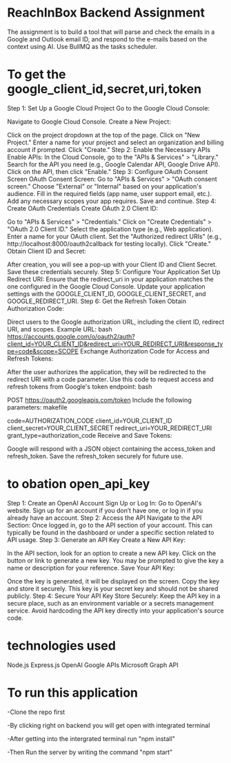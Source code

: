 # ReachInBox Backend Assignment

The assignment is to build a tool that will parse and check the emails in a Google and Outlook email ID, and
respond to the e-mails based on the context using AI. Use BullMQ as the tasks scheduler.

# To get the google_client_id,secret,uri,token

Step 1: Set Up a Google Cloud Project
Go to the Google Cloud Console:

Navigate to Google Cloud Console.
Create a New Project:

Click on the project dropdown at the top of the page.
Click on "New Project."
Enter a name for your project and select an organization and billing account if prompted.
Click "Create."
Step 2: Enable the Necessary APIs
Enable APIs:
In the Cloud Console, go to the "APIs & Services" > "Library."
Search for the API you need (e.g., Google Calendar API, Google Drive API).
Click on the API, then click "Enable."
Step 3: Configure OAuth Consent Screen
OAuth Consent Screen:
Go to "APIs & Services" > "OAuth consent screen."
Choose "External" or "Internal" based on your application's audience.
Fill in the required fields (app name, user support email, etc.).
Add any necessary scopes your app requires.
Save and continue.
Step 4: Create OAuth Credentials
Create OAuth 2.0 Client ID:

Go to "APIs & Services" > "Credentials."
Click on "Create Credentials" > "OAuth 2.0 Client ID."
Select the application type (e.g., Web application).
Enter a name for your OAuth client.
Set the "Authorized redirect URIs" (e.g., http://localhost:8000/oauth2callback for testing locally).
Click "Create."
Obtain Client ID and Secret:

After creation, you will see a pop-up with your Client ID and Client Secret.
Save these credentials securely.
Step 5: Configure Your Application
Set Up Redirect URI:
Ensure that the redirect_uri in your application matches the one configured in the Google Cloud Console.
Update your application settings with the GOOGLE_CLIENT_ID, GOOGLE_CLIENT_SECRET, and GOOGLE_REDIRECT_URI.
Step 6: Get the Refresh Token
Obtain Authorization Code:

Direct users to the Google authorization URL, including the client ID, redirect URI, and scopes.
Example URL:
bash
https://accounts.google.com/o/oauth2/auth?client_id=YOUR_CLIENT_ID&redirect_uri=YOUR_REDIRECT_URI&response_type=code&scope=SCOPE
Exchange Authorization Code for Access and Refresh Tokens:

After the user authorizes the application, they will be redirected to the redirect URI with a code parameter.
Use this code to request access and refresh tokens from Google's token endpoint:
bash

POST https://oauth2.googleapis.com/token
Include the following parameters:
makefile

code=AUTHORIZATION_CODE
client_id=YOUR_CLIENT_ID
client_secret=YOUR_CLIENT_SECRET
redirect_uri=YOUR_REDIRECT_URI
grant_type=authorization_code
Receive and Save Tokens:

Google will respond with a JSON object containing the access_token and refresh_token.
Save the refresh_token securely for future use.

# to obation open_api_key

Step 1: Create an OpenAI Account
Sign Up or Log In:
Go to OpenAI's website.
Sign up for an account if you don’t have one, or log in if you already have an account.
Step 2: Access the API
Navigate to the API Section:
Once logged in, go to the API section of your account. This can typically be found in the dashboard or under a specific section related to API usage.
Step 3: Generate an API Key
Create a New API Key:

In the API section, look for an option to create a new API key.
Click on the button or link to generate a new key.
You may be prompted to give the key a name or description for your reference.
Save Your API Key:

Once the key is generated, it will be displayed on the screen.
Copy the key and store it securely. This key is your secret key and should not be shared publicly.
Step 4: Secure Your API Key
Store Securely:
Keep the API key in a secure place, such as an environment variable or a secrets management service.
Avoid hardcoding the API key directly into your application's source code.

# technologies used 

Node.js
Express.js
OpenAI
Google APIs
Microsoft Graph API

# To run this application

-Clone the repo first

-By clicking right on backend you will get open with integrated terminal

-After getting into the intergrated terminal run "npm install" 

-Then Run the server by writing the command "npm start"

